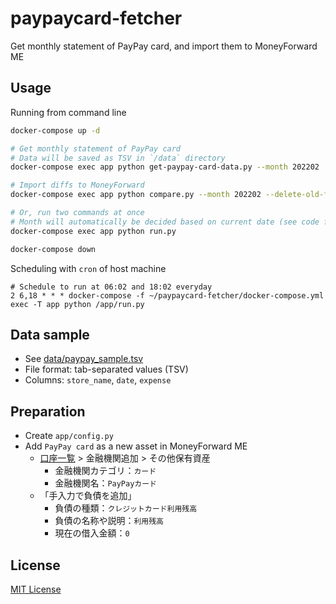 # paypaycard-fetcher

Get monthly statement of PayPay card, and import them to MoneyForward ME

## Usage

Running from command line

```sh
docker-compose up -d

# Get monthly statement of PayPay card
# Data will be saved as TSV in `/data` directory
docker-compose exec app python get-paypay-card-data.py --month 202202

# Import diffs to MoneyForward
docker-compose exec app python compare.py --month 202202 --delete-old-file

# Or, run two commands at once
# Month will automatically be decided based on current date (see code for details)
docker-compose exec app python run.py

docker-compose down
```

Scheduling with `cron` of host machine

```crontab
# Schedule to run at 06:02 and 18:02 everyday
2 6,18 * * * docker-compose -f ~/paypaycard-fetcher/docker-compose.yml exec -T app python /app/run.py
```

## Data sample
- See [data/paypay_sample.tsv](https://github.com/mu373/paypaycard-fetcher/blob/master/data/paypay_sample.tsv)
- File format: tab-separated values (TSV)
- Columns: `store_name`, `date`, `expense`

## Preparation
- Create `app/config.py`
- Add `PayPay card` as a new asset in MoneyForward ME
    - [口座一覧](https://moneyforward.com/accounts/service_list) > 金融機関追加 > その他保有資産
        - 金融機関カテゴリ：`カード`
        - 金融機関名：`PayPayカード`
    - 「手入力で負債を追加」
        - 負債の種類：`クレジットカード利用残高`
        - 負債の名称や説明：`利用残高`
        - 現在の借入金額：`0`

## License
[MIT License](https://github.com/mu373/paypaycard-fetcher/blob/master/LICENSE)